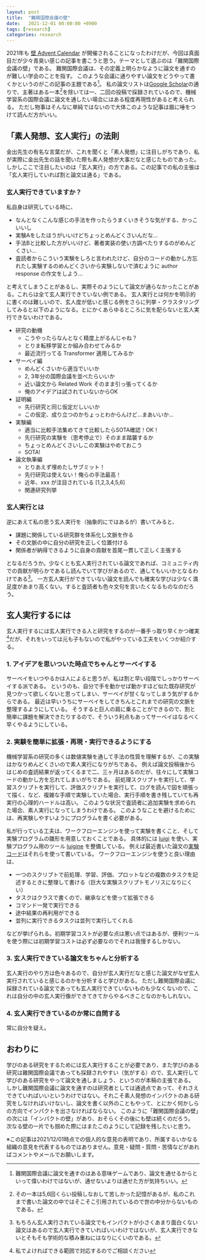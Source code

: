 ```yaml
---
layout: post
title:  "難関国際会議の壁"
date:   2021-12-01 00:00:00 +0900
tags: [research]
categories: research
---
```


2021年も [壁 Advent Calendar](https://adventar.org/calendars/6248) が開催されることになったわけだが、今回は真面目だが少々青臭い感じの記事を書こうと思う。テーマとして選ぶのは「難関国際会議の壁」である。
難関国際会議は、その定義上明らかなように論文を通すのが難しい学会のことを指す。
このような会議に通りやすい論文をどうやって書くかというのがこの記事の主題である[^footnote1]。
私の論文リストは[Google Scholar](https://scholar.google.co.jp/citations?user=51_14FYAAAAJ&hl=en)の通りで、主著はある一本[^footnote3]を除いては一、二回の投稿で採録されているので、機械学習系の国際会議に論文を通したい場合にはある程度再現性があると考えられる。
ただし物事はそんなに単純ではないので大体このような記事は眉に唾をつけて読んだ方がいい。

## 「素人発想、玄人実行」の法則
金出先生の有名な言葉だが、これを聞くと「素人発想」に注目しがちであり、私が実際に金出先生の話を聞いた際も素人発想が大事だなと感じたものであった。
しかしここで注目したいのは「玄人実行」の方である。この記事での私の主張は「玄人実行していれば割と論文は通る」である。

### 玄人実行できていますか？
私自身は研究している時に、

- なんとなくこんな感じの手法を作ったらうまくいきそうな気がする、かっこいいし
- 実験Aをしたほうがいいけどちょっとめんどくさいんだな...
- 手法Bと比較した方がいいけど、著者実装の使い方調べたりするのがめんどくさい...
- 査読者からこういう実験をしろと言われたけど、自分のコードの動かし方忘れたし実験するのめんどくさいから実験しないで済むように author response の作文をしよう...

と考えてしまうことがあるし、実際そのようにして論文が通らなかったことがある。これらは全て玄人実行できていない例である。
玄人実行とは何かを明示的に書くのは難しいので、玄人度が低いと感じる例をさらに列挙・クラスタリングしてみると以下のようになる。とにかくあらゆるところに気を配らないと玄人実行できないわけである。

- 研究の動機
  - こうやったらなんとなく精度上がるんじゃね？
  - とりま転移学習とか組み合わせてみるか
  - 最近流行ってる Transformer 適用してみるか
- サーベイ編
  - めんどくさいから適当でいいか
  - 2, 3年分の国際会議を並べたらいいか
  - 近い論文から Related Work そのまま引っ張ってくるか
  - 俺のアイデアは試されていないからOK
- 証明編
  - 先行研究と同じ仮定だしいいか
  - この仮定、成り立つのかちょっとわからんけど...まあいいか...
- 実験編
  - 適当に比較手法集めてきて比較したらSOTA確認！OK！
  - 先行研究の実験を（思考停止で）そのまま踏襲するか
  - ちょっとめんどくさいしこの実験はやめておこう
  - SOTA!
- 論文執筆編
  - とりあえず埋めたしサブミット！
  - 先行研究は使えない！俺らの手法最高！
  - 近年、xxx が注目されている [1,2,3,4,5,6]
  - 関連研究列挙

### 玄人実行とは
逆にあえて私の思う玄人実行を（抽象的にではあるが）書いてみると、

- 課題に関係している研究群を体系化し文脈を作る
- その文脈の中に自分の研究を正しく位置付ける
- 関係者が納得できるように自身の貢献を首尾一貫して正しく主張する

となるだろうか。少なくとも玄人実行されている論文であれば、コミュニティ内での貢献が明らかであるし読んでいて学びがあるので、通してもいいかとなるわけである[^footnote2]。
一方玄人実行ができていない論文を読んでも確実な学びは少なく満足度があまり高くない。すると査読者も色々文句を言いたくなるものなのだろう。

## 玄人実行するには

玄人実行するには玄人実行できる人と研究をするのが一番手っ取り早くかつ確実[^footnote4]だが、それをいっては元も子もないので私がやっている工夫をいくつか紹介する。

### 1. アイデアを思いついた時点でちゃんとサーベイする

サーベイをいつやるかは人によると思うが、私は割と早い段階でしっかりサーベイする派である。
というのも、自分で手を動かせば動かすほど似た既存研究が見つかって欲しくないと思ってしまい、サーベイが甘くなってしまう気がするからである。
最近は早いうちにサーベイをしてきちんとこれまでの研究の文脈を整理するようにしている。
そうすると巨人の肩に乗ることができるので、割と簡単に課題を解決できたりするので、そういう利点もあってサーベイはなるべく早くやるようにしている。

### 2. 実験を簡単に拡張・再現・実行できるようにする

機械学習系の研究の多くは数値実験を通して手法の性質を理解するが、この実験はかなりめんどくさいので素人実行になりがちである。
例えば論文投稿後からはじめの査読結果が返ってくるまで二、三ヶ月はあるのだが、往々にして実験コードの動かし方を忘れてしまいがちである。
前処理スクリプトを実行して、学習スクリプトを実行して、評価スクリプトを実行して、ログを読んで図を頑張って描く、など、複雑な手順で実験していた場合、実行手順を書き残していても再実行の心理的ハードルは高い。
このような状況で査読者に追加実験を求められた場合、素人実行になってしまうわけである。
このようなことを避けるためには、再実験しやすいようにプログラムを書く必要がある。

私が行っている工夫は、ワークフローエンジンを使って実験を書くこと、そして実験プログラムの雛形を用意しておくことである。
具体的には [luigi](https://luigi.readthedocs.io/en/stable/) を使い、実験プログラム用のツール [luigine](https://github.com/kanojikajino/luigine) を整備している。
例えば最近書いた論文の[実験コード](https://github.com/ibm-research-tokyo/diffsnn/tree/master/tasks/synthetic)はそれらを使って書いている。
ワークフローエンジンを使うと良い理由は、

- 一つのスクリプトで前処理、学習、評価、プロットなどの複数のタスクを記述するときに整理して書ける（巨大な実験スクリプトモノリスになりにくい）
- タスクはクラスで書くので、継承などを使って拡張できる
- コマンド一発で実行できる
- 途中結果の再利用ができる
- 並列に実行できるタスクは並列で実行してくれる

などが挙げられる。初期学習コストが必要な点は悪い点ではあるが、便利ツールを使う際には初期学習コストは必ず必要なのでそれは我慢するしかない。

### 3. 玄人実行できている論文をちゃんと分析する

玄人実行のやり方は色々あるので、自分が玄人実行だなと感じた論文がなぜ玄人実行されていると感じるのかを分析すると学びがある。
ただし難関国際会議に採録されている論文であっても玄人実行できていないものも少なくないので、これは自分の中の玄人実行像ができてきてからやるべきことなのかもしれない。


### 4. 玄人実行できているのか常に自問する

常に自分を疑え。


## おわりに

学びのある研究をするためには玄人実行することが必要であり、また学びのある研究は難関国際会議であっても採録されやすい（気がする）ので、玄人実行して学びのある研究をやって論文を通しましょう、というのが本稿の主張である。
しかし難関国際会議に論文を通すのは研究者としては通過点であって、それさえできていればいいというわけではない。それこそ素人発想のインパクトのある研究をしなければいけないし、論文を書く以外のこともやって、とにかく何かしらの方向でインパクトを出さなければならない。
このように「難関国際会議の壁」の次には「インパクトの壁」があり、おそらくその後にも壁は続くのだろう。
次なる壁の一片でも掴めた際にはまたこのようにして記録を残したいと思う。

※この記事は2021/12/01時点での個人的な意見の表明であり、所属するいかなる組織の意見を代表するものではありません。意見・疑問・質問・苦情などがあればコメントやメールでお願いします。



[^footnote1]: 難関国際会議に論文を通すのはある意味ゲームであり、論文を通せるからといって偉いわけではないが、通せないよりは通せた方が気持ちいい。
[^footnote3]: その一本は5,6回くらい投稿しなおして苦しかった記憶があるが、私のこれまで書いた論文の中ではそこそこ引用されているので世の中分からないものである。
[^footnote2]: もちろん玄人実行されている論文でもインパクトが小さくあまり面白くない論文はあるので玄人実行できていればいいわけではないが、玄人実行できないとそもそも学術的な積み重ねにはなりにくいのである。
[^footnote4]: 私でよければできる範囲で対応するのでご相談ください
